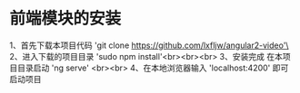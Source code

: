 前端模块的安装
===
1、首先下载本项目代码   'git clone https://github.com/lxfljw/angular2-video'\<br>
2、进入下载的项目目录  'sudo npm install'\<br>\<br>\<br>
3、安装完成  在本项目目录启动  'ng serve' \<br>\<br>
4、在本地浏览器输入   'localhost:4200'  即可启动项目
